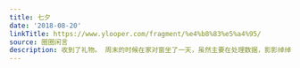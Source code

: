 ```yaml
---
title: 七夕
date: '2018-08-20'
linkTitle: https://www.ylooper.com/fragment/%e4%b8%83%e5%a4%95/
source: 圈圈闲言
description: 收到了礼物。 周末的时候在家对窗坐了一天，虽然主要在处理数据，影影绰绰的灌木丛和杉树，蟋蟀蝉鸣，小孩子追逐打闹 [&#8230;]
---
```

